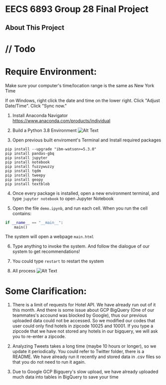 # EECS 6893 Group 28 Final Project

## About This Project 
// Todo
================
# Require Environment:
Make sure your computer's time/location range is the same as New York Time

If on Windows, right click the date and time on the lower right.
Click "Adjust Date/Time".
Click "Sync now."

1. Install Anaconda Navigator
https://www.anaconda.com/products/individual


2. Build a Python 3.8 Environment
![Alt Text](gifs/Instruction_anaconda.gif)

3. Open previous built enviroment's Terminal and Install required packages
```
pip install --upgrade "ibm-watson>=5.3.0"
pip install pandas-gbq
pip install jupyter
pip install notebook
pip install fuzzywuzzy
pip install tqdm
pip install tweepy
pip install geopy
pip install textblob
```

4. Once every package is installed, open a new environment terminal, and type ``` jupyter notebook ``` to open Jupyter Notebook

5. Open the file ```demo.ipynb```, and run each cell. When you run the cell contains:
~~~python
if __name__ == "__main__":
    main()
~~~
The system will open a webpage ```main.html```

6. Type anything to invoke the system. And follow the dialogue of our system to get recommendations!

7. You could type ```restart``` to restart the system 
8. All process
![Alt Text](gifs/all-process.gif)
# Some Clarification:
1. There is a limit of requests for Hotel API. We have already run out of it this month. And there is some issue about GCP BigQuery (One of our teammates's accound was blocked by Google), thus our previous uploaded data could not be accessed. So we modified our codes that user could only find hotels in zipcode 10025 and 10001. If you type a zipcode that we have not stored any hotels in our bigquery, we will ask you to re-enter a zipcode.

2. Analyzing Tweets takes a long time (maybe 10 hours or longer), so we update it periodically. You could refer to Twitter folder, there is a README. We have already run it recently and stored data in .csv files so that you do not need to run it again.
3. Due to Google GCP Bigquery's slow upload, we have already uploaded much data into tables in BigQuery to save your time

